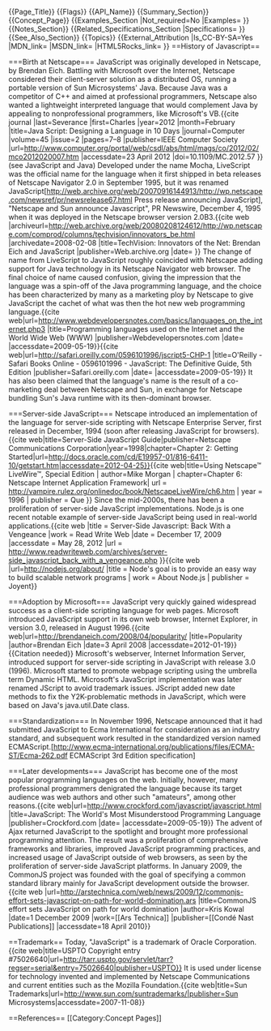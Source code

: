 {{Page_Title}}
{{Flags}}
{{API_Name}}
{{Summary_Section}}
{{Concept_Page}}
{{Examples_Section
|Not_required=No
|Examples=
}}
{{Notes_Section}}
{{Related_Specifications_Section
|Specifications=
}}
{{See_Also_Section}}
{{Topics}}
{{External_Attribution
|Is_CC-BY-SA=Yes
|MDN_link=
|MSDN_link=
|HTML5Rocks_link=
}}
==History of Javascript==

===Birth at Netscape===
JavaScript was originally developed in Netscape, by Brendan Eich. Battling with Microsoft over the Internet, Netscape considered their client-server solution as a distributed OS, running a portable version of Sun Microsystems' Java. Because Java was a competitor of C++ and aimed at professional programmers, Netscape also wanted a lightweight interpreted language that would complement Java by appealing to nonprofessional programmers, like Microsoft's VB.<ref>{{cite journal |last=Severance |first=Charles |year=2012 |month=February |title=Java Script: Designing a Language in 10 Days |journal=Computer |volume=45 |issue=2 |pages=7–8 |publisher=IEEE Computer Society |url=http://www.computer.org/portal/web/csdl/abs/html/mags/co/2012/02/mco2012020007.htm |accessdate=23 April 2012 |doi=10.1109/MC.2012.57 }}</ref> (see JavaScript and Java)
Developed under the name Mocha, LiveScript was the official name for the language when it first shipped in beta releases of Netscape Navigator 2.0 in September 1995, but it was renamed JavaScript<ref>[http://web.archive.org/web/20070916144913/http://wp.netscape.com/newsref/pr/newsrelease67.html Press release announcing JavaScript], "Netscape and Sun announce Javascript", PR Newswire, December 4, 1995</ref> when it was deployed in the Netscape browser version 2.0B3.<ref name="techvision">{{cite web |archiveurl=http://web.archive.org/web/20080208124612/http://wp.netscape.com/comprod/columns/techvision/innovators_be.html |archivedate=2008-02-08 |title=TechVision: Innovators of the Net: Brendan Eich and JavaScript |publisher=Web.archive.org |date= }}</ref>
The change of name from LiveScript to JavaScript roughly coincided with Netscape adding support for Java technology in its Netscape Navigator web browser. The final choice of name caused confusion, giving the impression that the language was a spin-off of the Java programming language, and the choice has been characterized by many as a marketing ploy by Netscape to give JavaScript the cachet of what was then the hot new web programming language.<ref>{{cite web|url=http://www.webdevelopersnotes.com/basics/languages_on_the_internet.php3 |title=Programming languages used on the Internet and the World Wide Web (WWW) |publisher=Webdevelopersnotes.com |date= |accessdate=2009-05-19}}</ref><ref>{{cite web|url=http://safari.oreilly.com/0596101996/jscript5-CHP-1 |title=O'Reilly - Safari Books Online - 0596101996 - JavaScript: The Definitive Guide, 5th Edition |publisher=Safari.oreilly.com |date= |accessdate=2009-05-19}}</ref> It has also been claimed that the language's name is the result of a co-marketing deal between Netscape and Sun, in exchange for Netscape bundling Sun's Java runtime with its then-dominant browser.

===Server-side JavaScript===
Netscape introduced an implementation of the language for server-side scripting with Netscape Enterprise Server, first released in December, 1994 (soon after releasing JavaScript for browsers).<ref name = "Newscape JavaScript Guide-1998">{{cite web|title=Server-Side JavaScript Guide|publisher=Netscape Communications Corporation|year=1998|chapter=Chapter 2: Getting Started|url=http://docs.oracle.com/cd/E19957-01/816-6411-10/getstart.htm|accessdate=2012-04-25}}</ref><ref name = "Morgan-Netcape LiveWire">{{cite web|title=Using Netscape™ LiveWire™, Special Edition | author=Mike Morgan | chapter=Chapter 6: Netscape Internet Application Framework| url = http://vampire.rulez.org/onlinedoc/book/NetscapeLiveWire/ch6.htm | year = 1996 | publisher = Que }}</ref> Since the mid-2000s, there has been a proliferation of server-side JavaScript implementations. Node.js is one recent notable example of server-side JavaScript being used in real-world applications.<ref name="RWW-Server-Side-2009-12-17">{{cite web |title = Server-Side Javascript: Back With a Vengeance |work = Read Write Web |date = December 17, 2009 |accessdate = May 28, 2012 |url = http://www.readwriteweb.com/archives/server-side_javascript_back_with_a_vengeance.php }}</ref><ref name="node.js-about">{{cite web |url=http://nodejs.org/about/ |title  = Node's goal is to provide an easy way to build scalable network programs | work = About Node.js | publisher = Joyent}}</ref>

===Adoption by Microsoft===
JavaScript very quickly gained widespread success as a client-side scripting language for web pages. Microsoft introduced JavaScript support in its own web browser, Internet Explorer, in version 3.0, released in August 1996.<ref name="popularity">{{cite web|url=http://brendaneich.com/2008/04/popularity/ |title=Popularity |author=Brendan Eich |date=3 April 2008 |accessdate=2012-01-19}}</ref>{{Citation needed}} Microsoft's webserver, Internet Information Server, introduced support for server-side scripting in JavaScript with release 3.0 (1996). Microsoft started to promote webpage scripting using the umbrella term Dynamic HTML.
Microsoft's JavaScript implementation was later renamed JScript to avoid trademark issues. JScript added new date methods to fix the Y2K-problematic methods in JavaScript, which were based on Java's java.util.Date class.

===Standardization===
In November 1996, Netscape announced that it had submitted JavaScript to Ecma International for consideration as an industry standard, and subsequent work resulted in the standardized version named ECMAScript.<ref>[http://www.ecma-international.org/publications/files/ECMA-ST/Ecma-262.pdf ECMAScript 3rd Edition specification]</ref>

===Later developments===
JavaScript has become one of the most popular programming languages on the web. Initially, however, many professional programmers denigrated the language because its target audience was web authors and other such "amateurs", among other reasons.<ref>{{cite web|url=http://www.crockford.com/javascript/javascript.html |title=JavaScript: The World's Most Misunderstood Programming Language |publisher=Crockford.com |date= |accessdate=2009-05-19}}</ref> The advent of Ajax returned JavaScript to the spotlight and brought more professional programming attention. The result was a proliferation of comprehensive frameworks and libraries, improved JavaScript programming practices, and increased usage of JavaScript outside of web browsers, as seen by the proliferation of server-side JavaScript platforms.
In January 2009, the CommonJS project was founded with the goal of specifying a common standard library mainly for JavaScript development outside the browser.<ref>{{cite web |url=http://arstechnica.com/web/news/2009/12/commonjs-effort-sets-javascript-on-path-for-world-domination.ars |title=CommonJS effort sets JavaScript on path for world domination |author=Kris Kowal |date=1 December 2009 |work=[[Ars Technica]] |publisher=[[Condé Nast Publications]] |accessdate=18 April 2010}}</ref>

==Trademark==
Today, "JavaScript" is a trademark of Oracle Corporation.<ref>{{cite web|title=USPTO Copyright entry #75026640|url=http://tarr.uspto.gov/servlet/tarr?regser=serial&entry=75026640|publisher=USPTO}}</ref> It is used under license for technology invented and implemented by Netscape Communications and current entities such as the Mozilla Foundation.<ref>{{cite web|title=Sun Trademarks|url=http://www.sun.com/suntrademarks/|publisher=Sun Microsystems|accessdate=2007-11-08}}</ref>

==References==
<references />
[[Category:Concept Pages]]